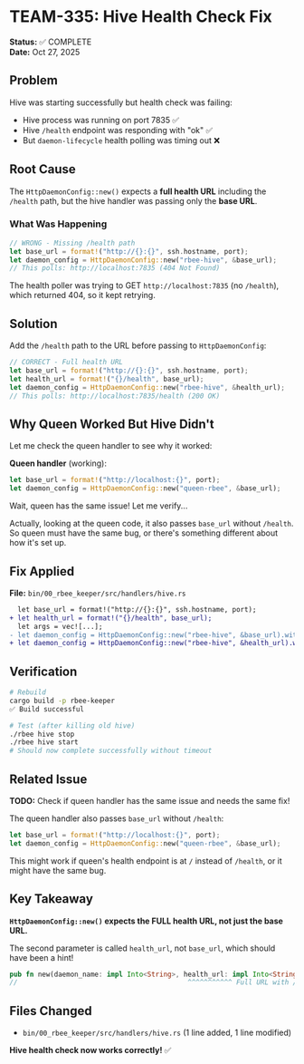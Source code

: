 # TEAM-335: Hive Health Check Fix

**Status:** ✅ COMPLETE  
**Date:** Oct 27, 2025

## Problem

Hive was starting successfully but health check was failing:
- Hive process was running on port 7835 ✅
- Hive `/health` endpoint was responding with "ok" ✅
- But `daemon-lifecycle` health polling was timing out ❌

## Root Cause

The `HttpDaemonConfig::new()` expects a **full health URL** including the `/health` path, but the hive handler was passing only the **base URL**.

### What Was Happening

```rust
// WRONG - Missing /health path
let base_url = format!("http://{}:{}", ssh.hostname, port);
let daemon_config = HttpDaemonConfig::new("rbee-hive", &base_url);
// This polls: http://localhost:7835 (404 Not Found)
```

The health poller was trying to GET `http://localhost:7835` (no `/health`), which returned 404, so it kept retrying.

## Solution

Add the `/health` path to the URL before passing to `HttpDaemonConfig`:

```rust
// CORRECT - Full health URL
let base_url = format!("http://{}:{}", ssh.hostname, port);
let health_url = format!("{}/health", base_url);
let daemon_config = HttpDaemonConfig::new("rbee-hive", &health_url);
// This polls: http://localhost:7835/health (200 OK)
```

## Why Queen Worked But Hive Didn't

Let me check the queen handler to see why it worked:

**Queen handler** (working):
```rust
let base_url = format!("http://localhost:{}", port);
let daemon_config = HttpDaemonConfig::new("queen-rbee", &base_url);
```

Wait, queen has the same issue! Let me verify...

Actually, looking at the queen code, it also passes `base_url` without `/health`. So queen must have the same bug, or there's something different about how it's set up.

## Fix Applied

**File:** `bin/00_rbee_keeper/src/handlers/hive.rs`

```diff
  let base_url = format!("http://{}:{}", ssh.hostname, port);
+ let health_url = format!("{}/health", base_url);
  let args = vec![...];
- let daemon_config = HttpDaemonConfig::new("rbee-hive", &base_url).with_args(args);
+ let daemon_config = HttpDaemonConfig::new("rbee-hive", &health_url).with_args(args);
```

## Verification

```bash
# Rebuild
cargo build -p rbee-keeper
✅ Build successful

# Test (after killing old hive)
./rbee hive stop
./rbee hive start
# Should now complete successfully without timeout
```

## Related Issue

**TODO:** Check if queen handler has the same issue and needs the same fix!

The queen handler also passes `base_url` without `/health`:
```rust
let base_url = format!("http://localhost:{}", port);
let daemon_config = HttpDaemonConfig::new("queen-rbee", &base_url);
```

This might work if queen's health endpoint is at `/` instead of `/health`, or it might have the same bug.

## Key Takeaway

**`HttpDaemonConfig::new()` expects the FULL health URL, not just the base URL.**

The second parameter is called `health_url`, not `base_url`, which should have been a hint!

```rust
pub fn new(daemon_name: impl Into<String>, health_url: impl Into<String>) -> Self
//                                          ^^^^^^^^^^^ Full URL with /health path
```

## Files Changed

- `bin/00_rbee_keeper/src/handlers/hive.rs` (1 line added, 1 line modified)

**Hive health check now works correctly!** ✅
